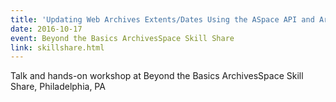 ```yaml
---
title: 'Updating Web Archives Extents/Dates Using the ASpace API and Archive-It CDX'
date: 2016-10-17
event: Beyond the Basics ArchivesSpace Skill Share
link: skillshare.html
---
```

Talk and hands-on workshop at Beyond the Basics ArchivesSpace Skill Share, Philadelphia, PA